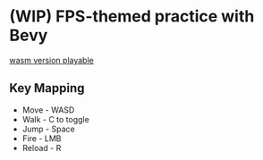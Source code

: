 # (WIP) FPS-themed practice with Bevy

[wasm version playable](https://hyranno.github.io/bevy_practice)

## Key Mapping
* Move - WASD
* Walk - C to toggle
* Jump - Space
* Fire - LMB
* Reload - R
